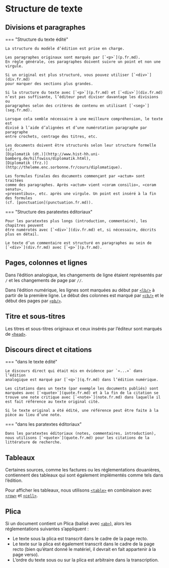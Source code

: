 # Structure de texte

## Divisions et paragraphes

=== "Structure du texte édité"

    La structure du modèle d’édition est prise en charge.
    
    Les paragraphes originaux sont marqués par [`<p>`](p.fr.md).
    En règle générale, ces paragraphes doivent suivre un point et non une virgule.
    
    Si un original est plus structuré, vous pouvez utiliser [`<div>`](div.fr.md)
    pour marquer des sections plus grandes.
    
    Si la structure du texte avec [`<p>`](p.fr.md) et [`<div>`](div.fr.md)
    n’est pas suffisante, l’éditeur peut diviser davantage les divisions ou
    paragraphes selon des critères de contenu en utilisant [`<seg>`](seg.fr.md).
    
    Lorsque cela semble nécessaire à une meilleure compréhension, le texte est
    divisé à l’aide d’alignées et d’une numérotation paragraphe par paragraphe
    entre crochets, centrage des titres, etc.
    
    Les documents doivent être structurés selon leur structure formelle (cf.
    [Diplomatik (dt.)](http://www.hist-hh.uni-bamberg.de/hilfswiss/diplomatik.html), 
    [Diplomatik (frz.)](http://theleme.enc.sorbonne.fr/cours/diplomatique).

    Les formules finales des documents commençant par «actum» sont traitées
    comme des paragraphes. Après «actum» vient «coram consilio», «coram senatu»,
    «presentibus», etc. après une virgule. Un point est inséré à la fin des formules
    (cf. [ponctuation](punctuation.fr.md)).

=== "Structure des paratextes éditoriaux"

    Pour les paratextes plus longs (introduction, commentaire), les chapitres peuvent
    être numérotés avec [`<div>`](div.fr.md) et, si nécessaire, décrits plus en détail. 
    
    Le texte d’un commentaire est structuré en paragraphes au sein de
    [`<div>`](div.fr.md) avec [`<p>`](p.fr.md).

## Pages, colonnes et lignes

Dans l’édition analogique, les changements de ligne étaient représentés par `/` 
et les changements de page par `//`.

Dans l’édition numérique, les lignes sont marquées au début par
[`<lb/>`](lb.fr.md) à partir de la première ligne. Le début des
colonnes est marqué par [`<cb/>`](cb.fr.md) et le début des pages
par [`<pb/>`](pb.fr.md).

## Titre et sous-titres

Les titres et sous-titres originaux et ceux insérés par l’éditeur
sont marqués de [`<head>`](head.fr.md).

## Discours direct et citations

=== "dans le texte édité"

    Le discours direct qui était mis en évidence par `«...»` dans l’édition
    analogique est marqué par [`<q>`](q.fr.md) dans l’édition numérique.
    
    Les citations dans un texte (par exemple les documents publiés) sont
    marquées avec [`<quote>`](quote.fr.md) et à la fin de la citation se
    trouve une note critique avec [`<note>`](note.fr.md) dans laquelle il
    est fait référence au texte original cité.

    Si le texte original a été édité, une référence peut être faite à la
    pièce au lieu d’une note.

=== "dans les paratextes éditoriaux"

    Dans les paratextes éditoriaux (notes, commentaires, introduction),
    nous utilisons [`<quote>`](quote.fr.md) pour les citations de la
    littérature de recherche.

## Tableaux

Certaines sources, comme les factures ou les réglementations douanières,
contiennent des tableaux qui sont également implémentés comme tels dans l’édition. 

Pour afficher les tableaux, nous utilisons [`<table>`](table.fr.md)
en combinaison avec [`<row>`](row.fr.md) et [`<cell>`](cell.fr.md).

## Plica

Si un document contient un Plica (balisé avec [`<ab>`](ab.fr.md)), 
alors les réglementations suivantes s’appliquent :

- Le texte sous la plica est transcrit dans le cadre de la page recto.
- Le texte sur la plica est également transcrit dans le cadre de la page recto
  (bien qu’étant donné le matériel, il devrait en fait appartenir à la page verso).
- L’ordre du texte sous ou sur la plica est arbitraire dans la transcription.